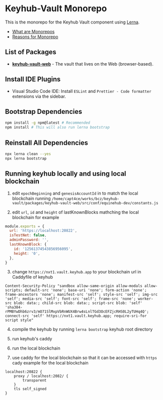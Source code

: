 # Keyhub-Vault Monorepo

This is the monorepo for the Keyhub Vault component using [Lerna](https://lernajs.io/).

- [What are Monorepos](https://medium.com/@maoberlehner/monorepos-in-the-wild-33c6eb246cb9)
- [Reasons for Monorepo](https://hackernoon.com/one-vs-many-why-we-moved-from-multiple-git-repos-to-a-monorepo-and-how-we-set-it-up-f4abb0cfe469)

## List of Packages

- [**keyhub-vault-web**](packages/keyhub-vault-web) - The vault that lives on the Web (browser-based).

## Install IDE Plugins

- Visual Studio Code IDE: Install `ESLint` and `Prettier - Code formatter` extensions via the sidebar.

## Bootstrap Dependencies

```bash
npm install -g npm@latest # Recommended
npm install # This will also run lerna bootstrap
```

## Reinstall All Dependencies

```bash
npx lerna clean --yes
npx lerna bootstrap
```

## Running keyhub locally and using local blockchain

1. edit `epochBeginning` and `genesisAccountId` in to match the local blockchain running `/home/capt4ce/works/bcz/keyhub-vault/packages/keyhub-vault-web/src/conf/equinehub-dev/constants.js`

2. edit `url`, `id` and `height` of lastKnownBlocks mathching the local blockchain
   for example

```js
module.exports = {
  url: 'https://localhost:20822',
  isTestNet: false,
  adminPassword: '',
  lastKnownBlock: {
    id: '12561374543856956095',
    height: '0',
  },
}
```

3. change `https://nxt1.vault.keyhub.app` to your blockchain url in Caddyfile of keyhub

```
Content-Security-Policy "sandbox allow-same-origin allow-modals allow-scripts; default-src 'none'; base-uri 'none'; form-action 'none'; frame-ancestors 'none'; manifest-src 'self'; style-src 'self'; img-src 'self'; media-src 'self'; font-src 'self'; frame-src 'none'; worker-src blob: data:; child-src blob: data:; script-src blob: 'self' 'sha384-rPMBYwDhb6zrv3/mO71SlMxpVbRnWUX4Brw4sLnlTGd3OcEFZjcRHS0L2yTUHq4Q'; connect-src 'self' https://nxt1.vault.keyhub.app; require-sri-for script style"
```

4. compile the keyhub by running `lerna bootstrap` keyhub root directory

5. run keyhub's caddy

6. run the local blockchain

7. use caddy for the local blockchain so that it can be accessed with `https`
   cady example for the local blockchain

```
localhost:20822 {
	proxy / localhost:2082/ {
		transparent
	}
	tls self_signed
}
```
